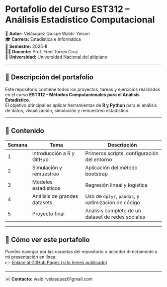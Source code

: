 # Portafolio del Curso EST312 – Análisis Estadístico Computacional

👋 **Autor:** Velásquez Quispe Waldir Yeison  
🎓 **Carrera:** Estadística e Informática  
📅 **Semestre:** 2025-II  
👨‍🏫 **Docente:** Prof. Fred Torres Cruz  
🏫 **Universidad:** Universidad Nacional del altiplano

---

## 📘 Descripción del portafolio
Este repositorio contiene todos los proyectos, tareas y ejercicios realizados en el curso **EST312 – Métodos Computacionales para el Análisis Estadístico**.  
El objetivo principal es aplicar herramientas de **R y Python** para el análisis de datos, visualización, simulación y remuestreo estadístico.

---

## 🧠 Contenido

| Semana | Tema | Descripción |
|--------|------|-------------|
| 1 | Introducción a R y GitHub | Primeros scripts, configuración del entorno |
| 2 | Simulación y remuestreo | Aplicación del método bootstrap |
| 3 | Modelos estadísticos | Regresión lineal y logística |
| 4 | Análisis de grandes datasets | Uso de `dplyr`, `pandas`, y optimización de código |
| 5 | Proyecto final | Análisis completo de un dataset de redes sociales |

---

## 📝 Cómo ver este portafolio
Puedes navegar por las carpetas del repositorio o acceder directamente a mi presentación en línea:  
👉 [Enlace al GitHub Pages (si lo tienes publicado)](https://github.com/waldirvelasquez01-crypto/estadistica-computacional.git)

---

✉️ **Contacto:** waldirvelasquez01gmail.com
